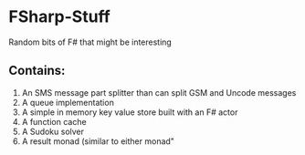 # FSharp-Stuff
Random bits of F# that might be interesting

## Contains: ##
1. An SMS message part splitter than can split GSM and Uncode messages 
2. A queue implementation
3. A simple in memory key value store built with an F# actor
4. A function cache 
5. A Sudoku solver
6. A result monad (similar to either monad"
